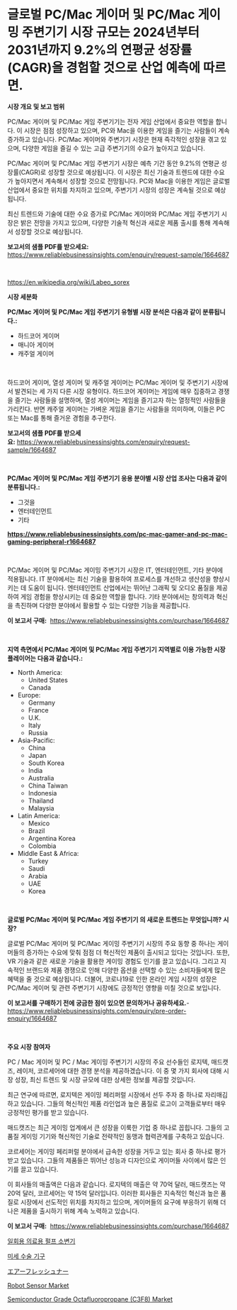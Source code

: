 <p><h1>글로벌 PC/Mac 게이머 및 PC/Mac 게이밍 주변기기 시장 규모는 2024년부터 2031년까지 9.2%의 연평균 성장률(CAGR)을 경험할 것으로 산업 예측에 따르면.</h1></p><p><strong>시장 개요 및 보고 범위</strong></p>
<p><p>PC/Mac 게이머 및 PC/Mac 게임 주변기기는 전자 게임 산업에서 중요한 역할을 합니다. 이 시장은 점점 성장하고 있으며, PC와 Mac을 이용한 게임을 즐기는 사람들이 계속 증가하고 있습니다. PC/Mac 게이머와 주변기기 시장은 현재 즉각적인 성장을 겪고 있으며, 다양한 게임을 즐길 수 있는 고급 주변기기의 수요가 높아지고 있습니다.</p><p>PC/Mac 게이머 및 PC/Mac 게임 주변기기 시장은 예측 기간 동안 9.2%의 연평균 성장률(CAGR)로 성장할 것으로 예상됩니다. 이 시장은 최신 기술과 트렌드에 대한 수요가 높아지면서 계속해서 성장할 것으로 전망됩니다. PC와 Mac을 이용한 게임은 글로벌 산업에서 중요한 위치를 차지하고 있으며, 주변기기 시장의 성장은 계속될 것으로 예상됩니다.</p><p>최신 트렌드와 기술에 대한 수요 증가로 PC/Mac 게이머와 PC/Mac 게임 주변기기 시장은 밝은 전망을 가지고 있으며, 다양한 기술적 혁신과 새로운 제품 출시를 통해 계속해서 성장할 것으로 예상됩니다.</p></p>
<p><strong>보고서의 샘플 PDF를 받으세요:</strong> <a href="https://www.reliablebusinessinsights.com/enquiry/request-sample/1664687">https://www.reliablebusinessinsights.com/enquiry/request-sample/1664687</a></p>
<p>&nbsp;</p>
<p><a href="https://en.wikipedia.org/wiki/Labeo_sorex">https://en.wikipedia.org/wiki/Labeo_sorex</a></p>
<p><strong>시장 세분화</strong></p>
<p><strong>PC/Mac 게이머 및 PC/Mac 게임 주변기기 유형별 시장 분석은 다음과 같이 분류됩니다.:</strong></p>
<p><ul><li>하드코어 게이머</li><li>매니아 게이머</li><li>캐주얼 게이머</li></ul></p>
<p>&nbsp;</p>
<p><p>하드코어 게이머, 열성 게이머 및 캐주얼 게이머는 PC/Mac 게이머 및 주변기기 시장에서 발견되는 세 가지 다른 시장 유형이다. 하드코어 게이머는 게임에 매우 집중하고 경쟁을 즐기는 사람들을 설명하며, 열성 게이머는 게임을 즐기고자 하는 열정적인 사람들을 가리킨다. 반면 캐주얼 게이머는 가벼운 게임을 즐기는 사람들을 의미하며, 이들은 PC 또는 Mac를 통해 즐거운 경험을 추구한다.</p></p>
<p><strong>보고서의 샘플 PDF를 받으세요:</strong>&nbsp;<a href="https://www.reliablebusinessinsights.com/enquiry/request-sample/1664687">https://www.reliablebusinessinsights.com/enquiry/request-sample/1664687</a></p>
<p>&nbsp;</p>
<p><strong> PC/Mac 게이머 및 PC/Mac 게임 주변기기 응용 분야별 시장 산업 조사는 다음과 같이 분류됩니다.:</strong></p>
<p><ul><li>그것을</li><li>엔터테인먼트</li><li>기타</li></ul></p>
<p><strong><a href="https://www.reliablebusinessinsights.com/pc-mac-gamer-and-pc-mac-gaming-peripheral-r1664687">https://www.reliablebusinessinsights.com/pc-mac-gamer-and-pc-mac-gaming-peripheral-r1664687</a></strong></p>
<p>&nbsp;</p>
<p><p>PC/Mac 게이머 및 PC/Mac 게이밍 주변기기 시장은 IT, 엔터테인먼트, 기타 분야에 적용됩니다. IT 분야에서는 최신 기술을 활용하여 프로세스를 개선하고 생산성을 향상시키는 데 도움이 됩니다. 엔터테인먼트 산업에서는 뛰어난 그래픽 및 오디오 품질을 제공하여 게임 경험을 향상시키는 데 중요한 역할을 합니다. 기타 분야에서는 창의력과 혁신을 촉진하며 다양한 분야에서 활용할 수 있는 다양한 기능을 제공합니다.</p></p>
<p><strong>이 보고서 구매:</strong>&nbsp; <a href="https://www.reliablebusinessinsights.com/purchase/1664687">https://www.reliablebusinessinsights.com/purchase/1664687</a></p>
<p>&nbsp;</p>
<p><strong>지역 측면에서 PC/Mac 게이머 및 PC/Mac 게임 주변기기 지역별로 이용 가능한 시장 플레이어는 다음과 같습니다.:</strong></p>
<p><ul>
    <li>
        North America:
        <ul>
            <li>United States</li>
            <li>Canada</li>
        </ul>
    </li>
    <li>
        Europe:
        <ul>
            <li>Germany</li>
            <li>France</li>
            <li>U.K.</li>
            <li>Italy</li>
            <li>Russia</li>
        </ul>
    </li>
    <li>
        Asia-Pacific:
        <ul>
            <li>China</li>
            <li>Japan</li>
            <li>South Korea</li>
            <li>India</li>
            <li>Australia</li>
            <li>China Taiwan</li>
            <li>Indonesia</li>
            <li>Thailand</li>
            <li>Malaysia</li>
        </ul>
    </li>
    <li>
        Latin America:
        <ul>
            <li>Mexico</li>
            <li>Brazil</li>
            <li>Argentina Korea</li>
            <li>Colombia</li>
        </ul>
    </li>
    <li>
        Middle East & Africa:
        <ul>
            <li>Turkey</li>
            <li>Saudi</li>
            <li>Arabia</li>
            <li>UAE</li>
            <li>Korea</li>
        </ul>
    </li>
    </ul></p>
<p>&nbsp;</p>
<p><strong>글로벌 PC/Mac 게이머 및 PC/Mac 게임 주변기기 의 새로운 트렌드는 무엇입니까? 시장?</strong></p>
<p><p>글로벌 PC/Mac 게이머 및 PC/Mac 게이밍 주변기기 시장의 주요 동향 중 하나는 게이머들의 증가하는 수요에 맞춰 점점 더 혁신적인 제품이 출시되고 있다는 것입니다. 또한, VR 기술과 같은 새로운 기술을 활용한 게이밍 경험도 인기를 끌고 있습니다. 그리고 지속적인 브랜드와 제품 경쟁으로 인해 다양한 옵션을 선택할 수 있는 소비자들에게 많은 혜택을 줄 것으로 예상됩니다. 더불어, 코로나19로 인한 온라인 게임 시장의 성장은 PC/Mac 게이머 및 관련 주변기기 시장에도 긍정적인 영향을 미칠 것으로 보입니다.</p></p>
<p><strong>이 보고서를 구매하기 전에 궁금한 점이 있으면 문의하거나 공유하세요.</strong>- <a href="https://www.reliablebusinessinsights.com/enquiry/pre-order-enquiry/1664687">https://www.reliablebusinessinsights.com/enquiry/pre-order-enquiry/1664687</a></p>
<p>&nbsp;</p>
<p><strong>주요 시장 참여자</strong></p>
<p><p>PC / Mac 게이머 및 PC / Mac 게이밍 주변기기 시장의 주요 선수들인 로지텍, 매드캣즈, 레이저, 코르세어에 대한 경쟁 분석을 제공하겠습니다. 이 중 몇 가지 회사에 대해 시장 성장, 최신 트렌드 및 시장 규모에 대한 상세한 정보를 제공할 것입니다. </p><p>최근 연구에 따르면, 로지텍은 게이밍 페리퍼럴 시장에서 선두 주자 중 하나로 자리매김하고 있습니다. 그들의 혁신적인 제품 라인업과 높은 품질로 로고이 고객들로부터 매우 긍정적인 평가를 받고 있습니다. </p><p>매드캣즈는 최근 게이밍 업계에서 큰 성장을 이룩한 기업 중 하나로 꼽힙니다. 그들의 고품질 게이밍 기기와 혁신적인 기술로 전략적인 동맹과 협력관계를 구축하고 있습니다. </p><p>코르세어는 게이밍 페리퍼럴 분야에서 급속한 성장을 거두고 있는 회사 중 하나로 평가 받고 있습니다. 그들의 제품들은 뛰어난 성능과 디자인으로 게이머들 사이에서 많은 인기를 끌고 있습니다.</p><p>이 회사들의 매출액은 다음과 같습니다. 로지텍의 매출은 약 70억 달러, 매드캣즈는 약 20억 달러, 코르세어는 약 15억 달러입니다. 이러한 회사들은 지속적인 혁신과 높은 품질로 시장에서 선도적인 위치를 차지하고 있으며, 게이머들의 요구에 부응하기 위해 더 나은 제품을 출시하기 위해 계속 노력하고 있습니다.</p></p>
<p><strong>이 보고서 구매:</strong>&nbsp;&nbsp;<a href="https://www.reliablebusinessinsights.com/purchase/1664687">https://www.reliablebusinessinsights.com/purchase/1664687</a></p>
<p><p><a href="https://github.com/vss5505pa7z1p/Market-Research-Report-List-2/blob/main/9596709144351.md">일회용 의료용 펄프 소변기</a></p><p><a href="https://github.com/FelipeGrrady654556/Market-Research-Report-List-2/blob/main/4106276144352.md">미세 수술 기구</a></p><p><a href="https://github.com/LenoraKris2023/Market-Research-Report-List-1/blob/main/2747999138304.md">エアーフレッシュナー</a></p><p><a href="https://issuu.com/reportprime-2/docs/robot-sensor-market-size-2030.pptx">Robot Sensor Market</a></p><p><a href="https://github.com/Seman3302/Market-Research-Report-List-1/blob/main/semiconductor-grade-octafluoropropane-c3f8-market.md">Semiconductor Grade Octafluoropropane (C3F8) Market</a></p></p>